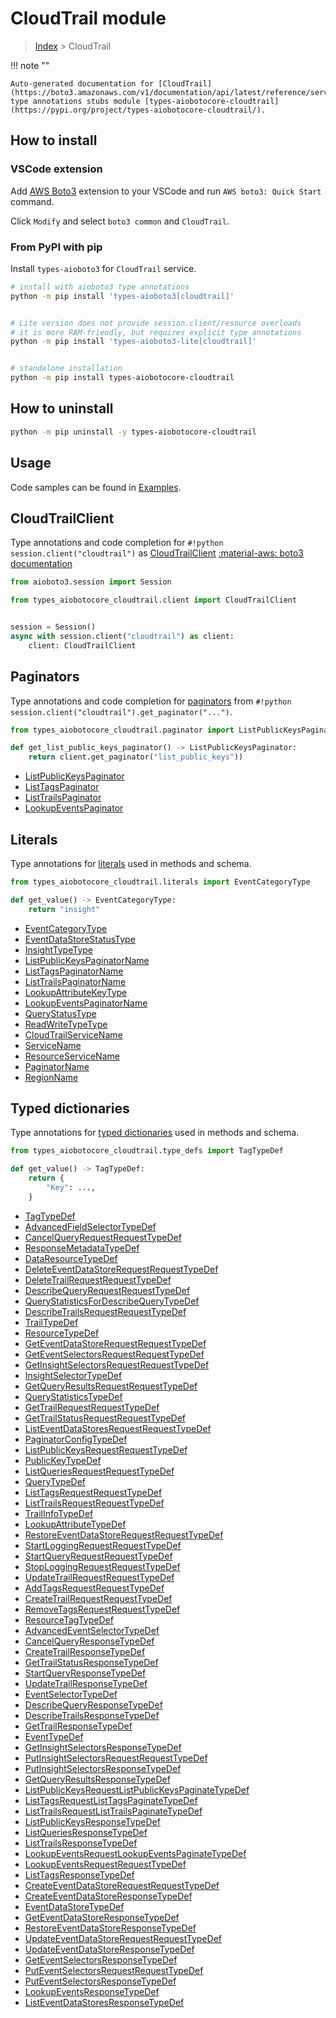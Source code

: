 # CloudTrail module

> [Index](../README.md) > CloudTrail


!!! note ""

    Auto-generated documentation for [CloudTrail](https://boto3.amazonaws.com/v1/documentation/api/latest/reference/services/cloudtrail.html#CloudTrail)
    type annotations stubs module [types-aiobotocore-cloudtrail](https://pypi.org/project/types-aiobotocore-cloudtrail/).

## How to install

### VSCode extension

Add [AWS Boto3](https://marketplace.visualstudio.com/items?itemName=Boto3typed.boto3-ide)
extension to your VSCode and run `AWS boto3: Quick Start` command.

Click `Modify` and select `boto3 common` and `CloudTrail`.

### From PyPI with pip

Install `types-aioboto3` for `CloudTrail` service.

```bash
# install with aioboto3 type annotations
python -m pip install 'types-aioboto3[cloudtrail]'


# Lite version does not provide session.client/resource overloads
# it is more RAM-friendly, but requires explicit type annotations
python -m pip install 'types-aioboto3-lite[cloudtrail]'


# standalone installation
python -m pip install types-aiobotocore-cloudtrail
```



## How to uninstall

```bash
python -m pip uninstall -y types-aiobotocore-cloudtrail
```

## Usage

Code samples can be found in [Examples](./usage.md).

## CloudTrailClient

Type annotations and code completion for  `#!python session.client("cloudtrail")` as [CloudTrailClient](./client.md)
[:material-aws: boto3 documentation](https://boto3.amazonaws.com/v1/documentation/api/latest/reference/services/cloudtrail.html#CloudTrail.Client)

```python title="Usage example"
from aioboto3.session import Session

from types_aiobotocore_cloudtrail.client import CloudTrailClient


session = Session()
async with session.client("cloudtrail") as client:
    client: CloudTrailClient
```


## Paginators

Type annotations and code completion for
[paginators](./paginators.md)
from `#!python session.client("cloudtrail").get_paginator("...")`.

```python title="Usage example"
from types_aiobotocore_cloudtrail.paginator import ListPublicKeysPaginator

def get_list_public_keys_paginator() -> ListPublicKeysPaginator:
    return client.get_paginator("list_public_keys"))
```

- [ListPublicKeysPaginator](./paginators.md#listpublickeyspaginator)
- [ListTagsPaginator](./paginators.md#listtagspaginator)
- [ListTrailsPaginator](./paginators.md#listtrailspaginator)
- [LookupEventsPaginator](./paginators.md#lookupeventspaginator)








## Literals

Type annotations for [literals](./literals.md) used in methods and schema.

```python title="Usage example"
from types_aiobotocore_cloudtrail.literals import EventCategoryType

def get_value() -> EventCategoryType:
    return "insight"
```

- [EventCategoryType](./literals.md#eventcategorytype)
- [EventDataStoreStatusType](./literals.md#eventdatastorestatustype)
- [InsightTypeType](./literals.md#insighttypetype)
- [ListPublicKeysPaginatorName](./literals.md#listpublickeyspaginatorname)
- [ListTagsPaginatorName](./literals.md#listtagspaginatorname)
- [ListTrailsPaginatorName](./literals.md#listtrailspaginatorname)
- [LookupAttributeKeyType](./literals.md#lookupattributekeytype)
- [LookupEventsPaginatorName](./literals.md#lookupeventspaginatorname)
- [QueryStatusType](./literals.md#querystatustype)
- [ReadWriteTypeType](./literals.md#readwritetypetype)
- [CloudTrailServiceName](./literals.md#cloudtrailservicename)
- [ServiceName](./literals.md#servicename)
- [ResourceServiceName](./literals.md#resourceservicename)
- [PaginatorName](./literals.md#paginatorname)
- [RegionName](./literals.md#regionname)




## Typed dictionaries

Type annotations for [typed dictionaries](./type_defs.md) used in methods and schema.

```python title="Usage example"
from types_aiobotocore_cloudtrail.type_defs import TagTypeDef

def get_value() -> TagTypeDef:
    return {
        "Key": ...,
    }
```

- [TagTypeDef](./type_defs.md#tagtypedef)
- [AdvancedFieldSelectorTypeDef](./type_defs.md#advancedfieldselectortypedef)
- [CancelQueryRequestRequestTypeDef](./type_defs.md#cancelqueryrequestrequesttypedef)
- [ResponseMetadataTypeDef](./type_defs.md#responsemetadatatypedef)
- [DataResourceTypeDef](./type_defs.md#dataresourcetypedef)
- [DeleteEventDataStoreRequestRequestTypeDef](./type_defs.md#deleteeventdatastorerequestrequesttypedef)
- [DeleteTrailRequestRequestTypeDef](./type_defs.md#deletetrailrequestrequesttypedef)
- [DescribeQueryRequestRequestTypeDef](./type_defs.md#describequeryrequestrequesttypedef)
- [QueryStatisticsForDescribeQueryTypeDef](./type_defs.md#querystatisticsfordescribequerytypedef)
- [DescribeTrailsRequestRequestTypeDef](./type_defs.md#describetrailsrequestrequesttypedef)
- [TrailTypeDef](./type_defs.md#trailtypedef)
- [ResourceTypeDef](./type_defs.md#resourcetypedef)
- [GetEventDataStoreRequestRequestTypeDef](./type_defs.md#geteventdatastorerequestrequesttypedef)
- [GetEventSelectorsRequestRequestTypeDef](./type_defs.md#geteventselectorsrequestrequesttypedef)
- [GetInsightSelectorsRequestRequestTypeDef](./type_defs.md#getinsightselectorsrequestrequesttypedef)
- [InsightSelectorTypeDef](./type_defs.md#insightselectortypedef)
- [GetQueryResultsRequestRequestTypeDef](./type_defs.md#getqueryresultsrequestrequesttypedef)
- [QueryStatisticsTypeDef](./type_defs.md#querystatisticstypedef)
- [GetTrailRequestRequestTypeDef](./type_defs.md#gettrailrequestrequesttypedef)
- [GetTrailStatusRequestRequestTypeDef](./type_defs.md#gettrailstatusrequestrequesttypedef)
- [ListEventDataStoresRequestRequestTypeDef](./type_defs.md#listeventdatastoresrequestrequesttypedef)
- [PaginatorConfigTypeDef](./type_defs.md#paginatorconfigtypedef)
- [ListPublicKeysRequestRequestTypeDef](./type_defs.md#listpublickeysrequestrequesttypedef)
- [PublicKeyTypeDef](./type_defs.md#publickeytypedef)
- [ListQueriesRequestRequestTypeDef](./type_defs.md#listqueriesrequestrequesttypedef)
- [QueryTypeDef](./type_defs.md#querytypedef)
- [ListTagsRequestRequestTypeDef](./type_defs.md#listtagsrequestrequesttypedef)
- [ListTrailsRequestRequestTypeDef](./type_defs.md#listtrailsrequestrequesttypedef)
- [TrailInfoTypeDef](./type_defs.md#trailinfotypedef)
- [LookupAttributeTypeDef](./type_defs.md#lookupattributetypedef)
- [RestoreEventDataStoreRequestRequestTypeDef](./type_defs.md#restoreeventdatastorerequestrequesttypedef)
- [StartLoggingRequestRequestTypeDef](./type_defs.md#startloggingrequestrequesttypedef)
- [StartQueryRequestRequestTypeDef](./type_defs.md#startqueryrequestrequesttypedef)
- [StopLoggingRequestRequestTypeDef](./type_defs.md#stoploggingrequestrequesttypedef)
- [UpdateTrailRequestRequestTypeDef](./type_defs.md#updatetrailrequestrequesttypedef)
- [AddTagsRequestRequestTypeDef](./type_defs.md#addtagsrequestrequesttypedef)
- [CreateTrailRequestRequestTypeDef](./type_defs.md#createtrailrequestrequesttypedef)
- [RemoveTagsRequestRequestTypeDef](./type_defs.md#removetagsrequestrequesttypedef)
- [ResourceTagTypeDef](./type_defs.md#resourcetagtypedef)
- [AdvancedEventSelectorTypeDef](./type_defs.md#advancedeventselectortypedef)
- [CancelQueryResponseTypeDef](./type_defs.md#cancelqueryresponsetypedef)
- [CreateTrailResponseTypeDef](./type_defs.md#createtrailresponsetypedef)
- [GetTrailStatusResponseTypeDef](./type_defs.md#gettrailstatusresponsetypedef)
- [StartQueryResponseTypeDef](./type_defs.md#startqueryresponsetypedef)
- [UpdateTrailResponseTypeDef](./type_defs.md#updatetrailresponsetypedef)
- [EventSelectorTypeDef](./type_defs.md#eventselectortypedef)
- [DescribeQueryResponseTypeDef](./type_defs.md#describequeryresponsetypedef)
- [DescribeTrailsResponseTypeDef](./type_defs.md#describetrailsresponsetypedef)
- [GetTrailResponseTypeDef](./type_defs.md#gettrailresponsetypedef)
- [EventTypeDef](./type_defs.md#eventtypedef)
- [GetInsightSelectorsResponseTypeDef](./type_defs.md#getinsightselectorsresponsetypedef)
- [PutInsightSelectorsRequestRequestTypeDef](./type_defs.md#putinsightselectorsrequestrequesttypedef)
- [PutInsightSelectorsResponseTypeDef](./type_defs.md#putinsightselectorsresponsetypedef)
- [GetQueryResultsResponseTypeDef](./type_defs.md#getqueryresultsresponsetypedef)
- [ListPublicKeysRequestListPublicKeysPaginateTypeDef](./type_defs.md#listpublickeysrequestlistpublickeyspaginatetypedef)
- [ListTagsRequestListTagsPaginateTypeDef](./type_defs.md#listtagsrequestlisttagspaginatetypedef)
- [ListTrailsRequestListTrailsPaginateTypeDef](./type_defs.md#listtrailsrequestlisttrailspaginatetypedef)
- [ListPublicKeysResponseTypeDef](./type_defs.md#listpublickeysresponsetypedef)
- [ListQueriesResponseTypeDef](./type_defs.md#listqueriesresponsetypedef)
- [ListTrailsResponseTypeDef](./type_defs.md#listtrailsresponsetypedef)
- [LookupEventsRequestLookupEventsPaginateTypeDef](./type_defs.md#lookupeventsrequestlookupeventspaginatetypedef)
- [LookupEventsRequestRequestTypeDef](./type_defs.md#lookupeventsrequestrequesttypedef)
- [ListTagsResponseTypeDef](./type_defs.md#listtagsresponsetypedef)
- [CreateEventDataStoreRequestRequestTypeDef](./type_defs.md#createeventdatastorerequestrequesttypedef)
- [CreateEventDataStoreResponseTypeDef](./type_defs.md#createeventdatastoreresponsetypedef)
- [EventDataStoreTypeDef](./type_defs.md#eventdatastoretypedef)
- [GetEventDataStoreResponseTypeDef](./type_defs.md#geteventdatastoreresponsetypedef)
- [RestoreEventDataStoreResponseTypeDef](./type_defs.md#restoreeventdatastoreresponsetypedef)
- [UpdateEventDataStoreRequestRequestTypeDef](./type_defs.md#updateeventdatastorerequestrequesttypedef)
- [UpdateEventDataStoreResponseTypeDef](./type_defs.md#updateeventdatastoreresponsetypedef)
- [GetEventSelectorsResponseTypeDef](./type_defs.md#geteventselectorsresponsetypedef)
- [PutEventSelectorsRequestRequestTypeDef](./type_defs.md#puteventselectorsrequestrequesttypedef)
- [PutEventSelectorsResponseTypeDef](./type_defs.md#puteventselectorsresponsetypedef)
- [LookupEventsResponseTypeDef](./type_defs.md#lookupeventsresponsetypedef)
- [ListEventDataStoresResponseTypeDef](./type_defs.md#listeventdatastoresresponsetypedef)

